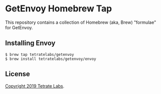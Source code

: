 # GetEnvoy Homebrew Tap

This repository contains a collection of Homebrew (aka, Brew) "formulae" for GetEnvoy.

## Installing Envoy

```
$ brew tap tetratelabs/getenvoy
$ brew install tetratelabs/getenvoy/envoy
```

## License

[Copyright 2019 Tetrate Labs](LICENSE).
